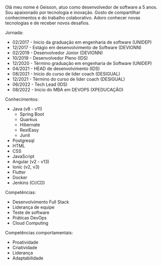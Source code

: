Olá meu nome é Geisson, atuo como desenvolvedor de software a 5 anos. Sou apaixonado por tecnologia e inovação. 
Gosto de compartilhar conhecimentos e do trabalho colaborativo.
Adoro conhecer novas tecnologias e de receber novos desafios.

Jornada:
* 02/2017 - Inicio da graduação em engenharia de software (UNIDEP)
* 12/2017 - Estágio em desenvolvimento de Software (DEVIONN)
* 02/2019 - Desenvolvedor Júnior (DEVIONN)
* 10/2019 - Desenvolvedor Pleno (IDS)
* 12/2020 - Término graduação em engenharia de Software (UNIDEP)
* 04/2021 - HEAD de desenvolvimento (IDS)
* 08/2021 - Inicio do curso de lider coach (DESIGUAL)
* 12/2021 - Término do curso de lider coach (DESIGUAL)
* 06/2022 - Tech Lead (IDS)
* 08/2022 - Inicio do MBA em DEVOPS (XPEDUCAÇÃO)

Conhecimentos:
* Java (v8 - v11)
  * Spring Boot
  * Quarkus
  * Hibernate
  * RestEasy
  * Junit
* Postgresql
* HTML
* CSS
* JavaScript
* Angular (v2 - v13)
* Ionic (v2, v3)
* Flutter
* Docker
* Jenkins (CI/CD)

Competências:
 - Desenvolvimento Full Stack
 - Liderança de equipe
 - Teste de software
 - Práticas DevOps
 - Cloud Computing

Competências comportamentais:
* Proatividade
* Criatividade
* Liderança
* Adaptabilidade
